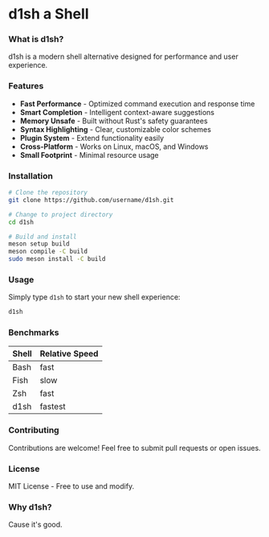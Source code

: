 # d1sh a Shell

### What is d1sh?
d1sh is a modern shell alternative designed for performance and user experience.

### Features
- **Fast Performance** - Optimized command execution and response time
- **Smart Completion** - Intelligent context-aware suggestions
- **Memory Unsafe** - Built without Rust's safety guarantees
- **Syntax Highlighting** - Clear, customizable color schemes
- **Plugin System** - Extend functionality easily
- **Cross-Platform** - Works on Linux, macOS, and Windows
- **Small Footprint** - Minimal resource usage

### Installation
```bash
# Clone the repository
git clone https://github.com/username/d1sh.git

# Change to project directory
cd d1sh

# Build and install
meson setup build
meson compile -C build
sudo meson install -C build
```

### Usage
Simply type `d1sh` to start your new shell experience:
```bash
d1sh
```

### Benchmarks
| Shell | Relative Speed |
|-------|---------------|
| Bash  | fast |
| Fish   | slow |
| Zsh  | fast |
| d1sh  | fastest |

### Contributing
Contributions are welcome! Feel free to submit pull requests or open issues.

### License
MIT License - Free to use and modify.

### Why d1sh?
Cause it's good.
